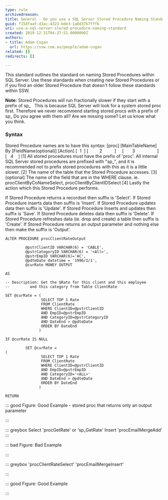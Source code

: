 ```yaml
---
type: rule
archivedreason: 
title: General - Do you use a SQL Server Stored Procedure Naming Standard?
guid: f158faaf-d3ac-4323-bde3-1a8d37b7fffb
uri: use-a-sql-server-stored-procedure-naming-standard
created: 2019-12-31T04:37:51.0000000Z
authors:
- title: Adam Cogan
  url: https://ssw.com.au/people/adam-cogan
related: []
redirects: []

---
```


This standard outlines the standard on naming Stored Procedures within SQL Server. Use these standards when creating new Stored Procedures or if you find an older Stored Procedure that doesn't follow these standards within SSW.

<!--endintro-->

**Note:** Stored Procedures will run fractionally slower if they start with a prefix of sp\_   This is because SQL Server will look for a system stored proc first. Therefore we never recommend starting stored procs with a prefix of sp\_
Do you agree with them all? Are we missing some? Let us know what you think.

### Syntax

Stored Procedure names are to have this syntax:
[proc] [MainTableName] By [FieldName(optional)] [Action]
[  1  ] [         2          ]     [       3                  ] [   4    ]
[1] All stored procedures must have the prefix of 'proc'. All internal SQL Server stored procedures are prefixed with "sp\_", and it is recommended not to prefix stored procedures with this as it is a little slower.
[2] The name of the table that the Stored Procedure accesses.
[3] (optional) The name of the field that are in the WHERE clause. ie. procClientByCoNameSelect, procClientByClientIDSelect
[4] Lastly the action which this Stored Procedure performs.

If Stored Procedure returns a recordset then suffix is 'Select'.
If Stored Procedure inserts data then suffix is 'Insert'.
If Stored Procedure updates data then suffix is 'Update'.
If Stored Procedure Inserts and updates then suffix is 'Save'.
If Stored Procedure deletes data then suffix is 'Delete'.
If Stored Procedure refreshes data (ie. drop and create) a table then suffix is 'Create'.
If Stored Procedure returns an output parameter and nothing else then make the suffix is 'Output'.



```
ALTER PROCEDURE procClientRateOutput

         @pstrClientID VARCHAR(6) = 'CABLE',
         @pstrCategoryID VARCHAR(6) = '<All>',
         @pstrEmpID VARCHAR(6)='AC',
         @pdteDate datetime = '1996/1/1',
         @curRate MONEY OUTPUT

AS

-- Description: Get the $Rate for this client and this employee
--         and this category from Table ClientRate

SET @curRate = (
                SELECT TOP 1 Rate
                FROM ClientRate
                WHERE ClientID=@pstrClientID
                AND EmpID=@pstrEmpID
                AND CategoryID=@pstrCategoryID
                AND DateEnd > @pdteDate
                ORDER BY DateEnd
               )

IF @curRate IS NULL

         SET @curRate =
(
                SELECT TOP 1 Rate
                FROM ClientRate
                WHERE ClientID=@pstrClientID
                AND EmpID=@pstrEmpID
                AND CategoryID='<ALL>'
                AND DateEnd > @pdteDate
                ORDER BY DateEnd
               )

RETURN
```




::: good
Figure: Good Example - stored proc that returns only an output parameter

:::




::: greybox
Select 'procGetRate' or 'sp\_GetRate'
Insert 'procEmailMergeAdd'  
:::


::: bad
Figure: Bad Example

:::


::: greybox
'procClientRateSelect'
'procEmailMergeInsert'

:::


::: good
Figure: Good Example

:::
